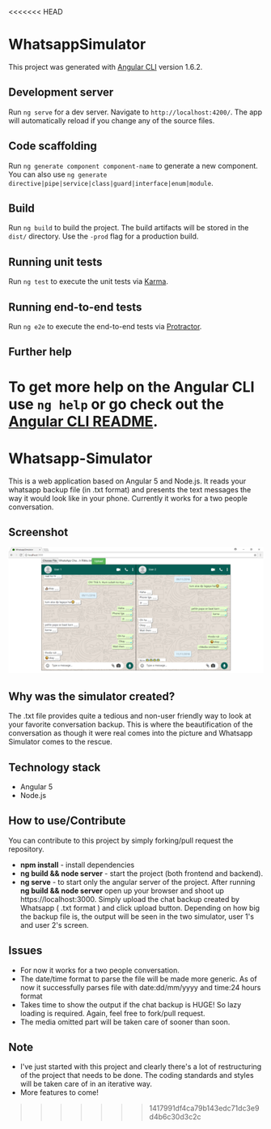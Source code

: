 <<<<<<< HEAD
# WhatsappSimulator

This project was generated with [Angular CLI](https://github.com/angular/angular-cli) version 1.6.2.

## Development server

Run `ng serve` for a dev server. Navigate to `http://localhost:4200/`. The app will automatically reload if you change any of the source files.

## Code scaffolding

Run `ng generate component component-name` to generate a new component. You can also use `ng generate directive|pipe|service|class|guard|interface|enum|module`.

## Build

Run `ng build` to build the project. The build artifacts will be stored in the `dist/` directory. Use the `-prod` flag for a production build.

## Running unit tests

Run `ng test` to execute the unit tests via [Karma](https://karma-runner.github.io).

## Running end-to-end tests

Run `ng e2e` to execute the end-to-end tests via [Protractor](http://www.protractortest.org/).

## Further help

To get more help on the Angular CLI use `ng help` or go check out the [Angular CLI README](https://github.com/angular/angular-cli/blob/master/README.md).
=======
# Whatsapp-Simulator
This is a web application based on Angular 5 and Node.js. It reads your whatsapp backup file (in .txt format) and presents the text messages the way it would look like in your phone. Currently it works for a two people conversation.

## Screenshot
<img src="/screenshots/Screenshot_1.png" alt="Welcome screen" width="800">

## Why was the simulator created?
The .txt file provides quite a tedious and non-user friendly way to look at your favorite conversation backup. This is where the beautification of the conversation as though it were real comes into the picture and Whatsapp Simulator comes to the rescue.

## Technology stack
* Angular 5
* Node.js

## How to use/Contribute
You can contribute to this project by simply forking/pull request the repository.
* **npm install** - install dependencies
* **ng build && node server** - start the project (both frontend and backend).
* **ng serve** - to start only the angular server of the project.
After running **ng build && node server** open up your browser and shoot up https://localhost:3000.
Simply upload the chat backup created by Whatsapp ( .txt format ) and click upload button. Depending on how big the backup file is, the output will be seen in the two simulator, user 1's and user 2's screen.

## Issues
* For now it works for a two people conversation.
* The date/time format to parse the file will be made more generic. As of now it successfully parses file with date:dd/mm/yyyy and time:24 hours format
* Takes time to show the output if the chat backup is HUGE! So lazy loading is required. Again, feel free to fork/pull request.
* The media omitted part will be taken care of sooner than soon.

## Note
* I've just started with this project and clearly there's a lot of restructuring of the project that needs to be done. The coding standards and styles will be taken care of in an iterative way.
* More features to come!
>>>>>>> 1417991df4ca79b143edc71dc3e9d4b6c30d3c2c
